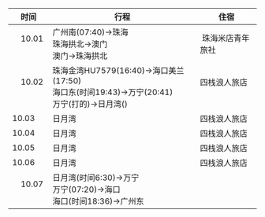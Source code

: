 
| 时间 | 行程 | 住宿 |
|--------|--------|--------|
|     10.01   |  广州南(07:40)→珠海<br> 珠海拱北→澳门<br> 澳门→珠海拱北 |  珠海米店青年旅社  |
|     10.02   |  珠海金湾HU7579(16:40)→海口美兰(17:50)<br> 海口东(时间19:43)→万宁(20:41)<br> 万宁(打的)→日月湾() | 四栈浪人旅店      |
|     10.03   |  日月湾 |  四栈浪人旅店      |
|     10.04   |  日月湾 |  四栈浪人旅店      |
|     10.05   |  日月湾 |  四栈浪人旅店     |
|     10.06   |  日月湾 |  四栈浪人旅店      |
|     10.07   |  日月湾(时间6:30)→万宁<br> 万宁(07:20)→海口<br> 海口(时间18:36)→广州东 |   |
